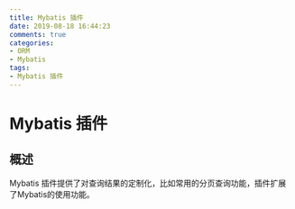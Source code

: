 ```yaml
---
title: Mybatis 插件
date: 2019-08-18 16:44:23
comments: true
categories:
- ORM
- Mybatis
tags:
- Mybatis 插件
---
```


# Mybatis 插件

## 概述
Mybatis 插件提供了对查询结果的定制化，比如常用的分页查询功能，插件扩展了Mybatis的使用功能。

<!-- more -->
